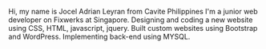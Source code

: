 Hi, my name is Jocel Adrian Leyran from Cavite Philippines I'm a junior web developer on Fixwerks at Singapore.
Designing and coding a new website using CSS, HTML, javascript, jquery. Built custom websites using Bootstrap and WordPress. Implementing back-end using MYSQL.
